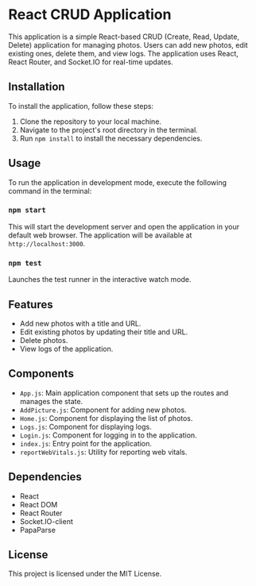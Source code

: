# React CRUD Application

This application is a simple React-based CRUD (Create, Read, Update, Delete) application for managing photos. Users can add new photos, edit existing ones, delete them, and view logs. The application uses React, React Router, and Socket.IO for real-time updates.

## Installation

To install the application, follow these steps:

1. Clone the repository to your local machine.
2. Navigate to the project's root directory in the terminal.
3. Run `npm install` to install the necessary dependencies.

## Usage

To run the application in development mode, execute the following command in the terminal:

### `npm start`

This will start the development server and open the application in your default web browser. The application will be available at `http://localhost:3000`.


### `npm test`

Launches the test runner in the interactive watch mode.


## Features

- Add new photos with a title and URL.
- Edit existing photos by updating their title and URL.
- Delete photos.
- View logs of the application.

## Components

- `App.js`: Main application component that sets up the routes and manages the state.
- `AddPicture.js`: Component for adding new photos.
- `Home.js`: Component for displaying the list of photos.
- `Logs.js`: Component for displaying logs.
- `Login.js`: Component for logging in to the application.
- `index.js`: Entry point for the application.
- `reportWebVitals.js`: Utility for reporting web vitals.

## Dependencies

- React
- React DOM
- React Router
- Socket.IO-client
- PapaParse

## License

This project is licensed under the MIT License.

